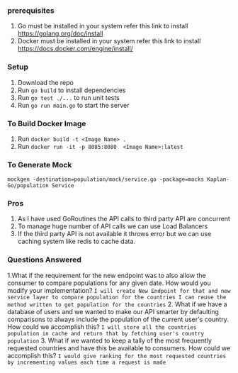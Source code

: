 ### prerequisites
1. Go must be installed in your system refer this link to install https://golang.org/doc/install
2. Docker must be installed in your system refer this link to install https://docs.docker.com/engine/install/

### Setup
1. Download the repo
2. Run `go build` to install dependencies
3. Run `go test ./...` to run unit tests
5. Run `go run main.go` to start the server

### To Build Docker Image
1. Run `docker build -t <Image Name> .` 
2. Run `docker run -it -p 8085:8080  <Image Name>:latest`

### To Generate Mock 
`mockgen -destination=population/mock/service.go -package=mocks Kaplan-Go/population Service`

### Pros
1. As I have used GoRoutines the API calls to third party API are concurrent
2. To manage huge number of API calls we can use Load Balancers
3. If the third party API is not available it throws error but we can use caching system like redis to cache data.

### Questions Answered
1.What if the requirement for the new endpoint was to also allow the consumer to compare populations for any given date. How would you modify your implementation?
`I will create New Endpoint for that and new service layer to compare population for the countries I can reuse the method written to get population for the countries`
2. What if we have a database of users and we wanted to make our API smarter by defaulting comparisons to always include the population of the current user's country. How could we accomplish this?
`I will store all the countries population in cache and return that by fetching user's country population`
3. What if we wanted to keep a tally of the most frequently requested countries and have this be available to consumers. How could we accomplish this?
`I would give ranking for the most requested countries by incrementing values each time a request is made`
